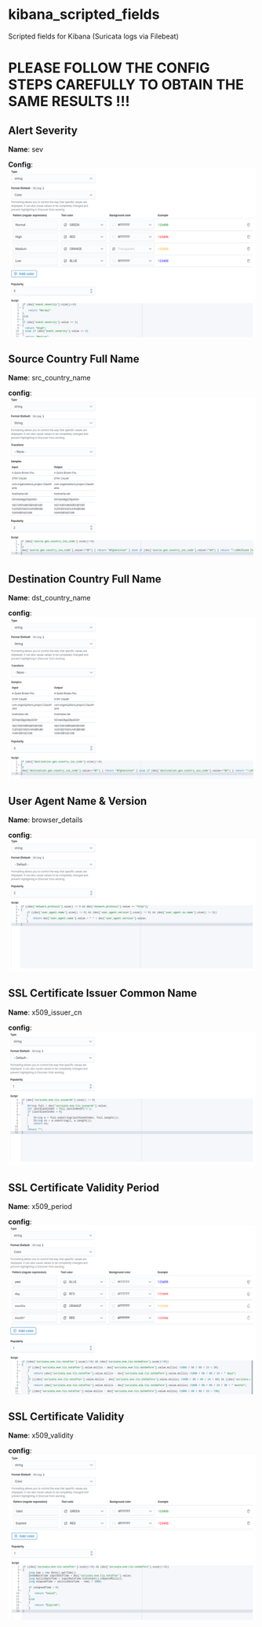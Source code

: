 # kibana_scripted_fields
Scripted fields for Kibana (Suricata logs via Filebeat)

# PLEASE FOLLOW THE CONFIG STEPS CAREFULLY TO OBTAIN THE SAME RESULTS !!! 

## **Alert Severity**

**Name**: sev

**Config**:
![aa](https://raw.githubusercontent.com/ousshr47/kibana_scripted_fields/master/config_img/sev.png)

## **Source Country Full Name** 

**Name**: src_country_name

**config**: 
![aa](https://raw.githubusercontent.com/ousshr47/kibana_scripted_fields/master/config_img/src_country_name.png)

## **Destination Country Full Name** 

**Name**: dst_country_name

**config**: 
![aa](https://raw.githubusercontent.com/ousshr47/kibana_scripted_fields/master/config_img/dst_country_name.png)

## **User Agent Name & Version** 

**Name**: browser_details

**config**: 
![aa](https://raw.githubusercontent.com/ousshr47/kibana_scripted_fields/master/config_img/browser_details.png)

## **SSL Certificate Issuer Common Name** 

**Name**: x509_issuer_cn

**config**: 
![aa](https://raw.githubusercontent.com/ousshr47/kibana_scripted_fields/master/config_img/x509_issuer_cn.png)

## **SSL Certificate Validity Period** 

**Name**: x509_period

**config**: 
![aa](https://raw.githubusercontent.com/ousshr47/kibana_scripted_fields/master/config_img/x509_period.png)

## **SSL Certificate Validity** 

**Name**: x509_validity

**config**: 
![aa](https://raw.githubusercontent.com/ousshr47/kibana_scripted_fields/master/config_img/x509_validity.png)
